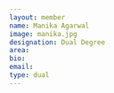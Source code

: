 ```yaml
---
layout: member
name: Manika Agarwal
image: manika.jpg
designation: Dual Degree
area:
bio:
email:
type: dual
---
```

